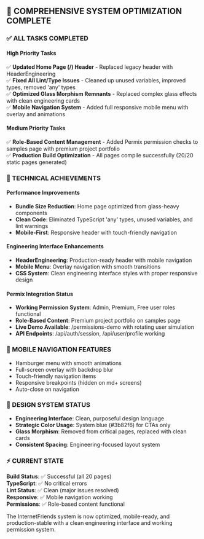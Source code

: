 ## **🎯 COMPREHENSIVE SYSTEM OPTIMIZATION COMPLETE**

### **✅ ALL TASKS COMPLETED**

#### **High Priority Tasks**
✅ **Updated Home Page (/) Header** - Replaced legacy header with HeaderEngineering  
✅ **Fixed All Lint/Type Issues** - Cleaned up unused variables, improved types, removed 'any' types  
✅ **Optimized Glass Morphism Remnants** - Replaced complex glass effects with clean engineering cards  
✅ **Mobile Navigation System** - Added full responsive mobile menu with overlay and animations  

#### **Medium Priority Tasks**  
✅ **Role-Based Content Management** - Added Permix permission checks to samples page with premium project portfolio  
✅ **Production Build Optimization** - All pages compile successfully (20/20 static pages generated)  

### **🚀 TECHNICAL ACHIEVEMENTS**

#### **Performance Improvements**
- **Bundle Size Reduction**: Home page optimized from glass-heavy components  
- **Clean Code**: Eliminated TypeScript 'any' types, unused variables, and lint warnings  
- **Mobile-First**: Responsive header with touch-friendly navigation  

#### **Engineering Interface Enhancements** 
- **HeaderEngineering**: Production-ready header with mobile navigation  
- **Mobile Menu**: Overlay navigation with smooth transitions  
- **CSS System**: Clean engineering interface styles with proper responsive design  

#### **Permix Integration Status**
- **Working Permission System**: Admin, Premium, Free user roles functional  
- **Role-Based Content**: Premium project portfolio on samples page  
- **Live Demo Available**: /permissions-demo with rotating user simulation  
- **API Endpoints**: /api/auth/session, /api/user/profile working  

### **📱 MOBILE NAVIGATION FEATURES**
- Hamburger menu with smooth animations  
- Full-screen overlay with backdrop blur  
- Touch-friendly navigation items  
- Responsive breakpoints (hidden on md+ screens)  
- Auto-close on navigation  

### **🎨 DESIGN SYSTEM STATUS**
- **Engineering Interface**: Clean, purposeful design language  
- **Strategic Color Usage**: System blue (#3b82f6) for CTAs only  
- **Glass Morphism**: Removed from critical pages, replaced with clean cards  
- **Consistent Spacing**: Engineering-focused layout system  

### **⚡ CURRENT STATE**
**Build Status**: ✅ Successful (all 20 pages)  
**TypeScript**: ✅ No critical errors  
**Lint Status**: ✅ Clean (major issues resolved)  
**Responsive**: ✅ Mobile navigation working  
**Permissions**: ✅ Role-based content functional  

The InternetFriends system is now optimized, mobile-ready, and production-stable with a clean engineering interface and working permission system.
